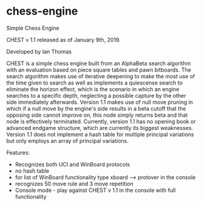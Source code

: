 # chess-engine
Simple Chess Engine

CHEST v 1.1 released as of January 9th, 2019.

Developed by Ian Thomas

CHEST is a simple chess engine built from an
AlphaBeta search algorithm with an evaluation
based on piece square tables and pawn bitboards. 
The search algorithm makes use of iterative 
deepening to make the most use of the time 
given to search as well as implements a 
quiescense search to eliminate the horizon effect, 
which is the scenario in which an engine searches to a
specific depth, neglecting a possible capture
by the other side immediately afterwards.
Version 1.1 makes use of null move pruning in
which if a null move by the engine's side results
in a beta cutoff that the opposing side cannot
improve on, this node simply returns beta and
that node is effectively terminated.
Currently, version 1.1 has no opening book
or advanced endgame structure, which are currently
its biggest weaknesses. Version 1.1 does not
implement a hash table for multiple principal
variations but only employs an array of 
principal variations.

Features:
- Recognizes both UCI and WinBoard protocols
- no hash table
- for list of WinBoard functionality type
  xboard --> protover
  in the console
- recognizes 50 move rule and 3 move repetition
- Console mode - play against CHEST v 1.1 in
  the console with full functionality
